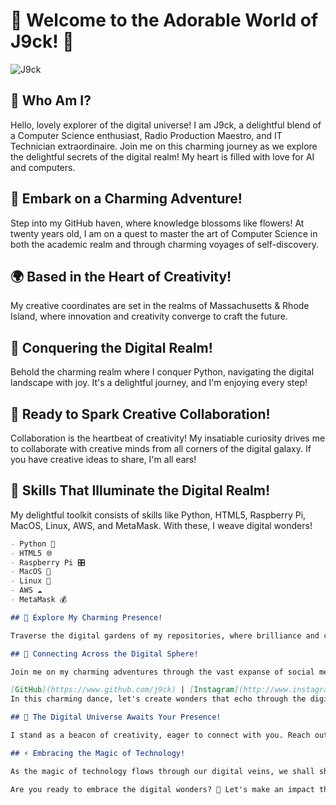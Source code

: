 # 🌱 Welcome to the Adorable World of J9ck! 🚀

![J9ck](https://user-images.githubusercontent.com/18350557/176309783-0785949b-9127-417c-8b55-ab5a4333674e.gif)

## 🌟 Who Am I?

Hello, lovely explorer of the digital universe! I am J9ck, a delightful blend of a Computer Science enthusiast, Radio Production Maestro, and IT Technician extraordinaire. Join me on this charming journey as we explore the delightful secrets of the digital realm! My heart is filled with love for AI and computers.

## 🚀 Embark on a Charming Adventure!

Step into my GitHub haven, where knowledge blossoms like flowers! At twenty years old, I am on a quest to master the art of Computer Science in both the academic realm and through charming voyages of self-discovery.

## 🌍 Based in the Heart of Creativity!

My creative coordinates are set in the realms of Massachusetts & Rhode Island, where innovation and creativity converge to craft the future.

## 🧠 Conquering the Digital Realm!

Behold the charming realm where I conquer Python, navigating the digital landscape with joy. It's a delightful journey, and I'm enjoying every step!

## 🤝 Ready to Spark Creative Collaboration!

Collaboration is the heartbeat of creativity! My insatiable curiosity drives me to collaborate with creative minds from all corners of the digital galaxy. If you have creative ideas to share, I'm all ears!

## 💫 Skills That Illuminate the Digital Realm!

My delightful toolkit consists of skills like Python, HTML5, Raspberry Pi, MacOS, Linux, AWS, and MetaMask. With these, I weave digital wonders!

```markdown
- Python 🐍
- HTML5 🌐
- Raspberry Pi 🎛️
- MacOS 🍎
- Linux 🐧
- AWS ☁️
- MetaMask 💰

## 🌸 Explore My Charming Presence!

Traverse the digital gardens of my repositories, where brilliance and creativity intertwine. Unravel the possibilities that await you!

## 🌟 Connecting Across the Digital Sphere!

Join me on my charming adventures through the vast expanse of social media:

[GitHub](https://www.github.com/j9ck) | [Instagram](http://www.instagram.com/jgcks) | [LinkedIn](https://www.linkedin.com/in/j9ck) | [X](https://www.X.com/sta_)
In this charming dance, let's create wonders that echo through the digital realm!

## 🚀 The Digital Universe Awaits Your Presence!

I stand as a beacon of creativity, eager to connect with you. Reach out to me, and together, we'll embark on a charming journey through the digital landscape!

## ⚡ Embracing the Magic of Technology!

As the magic of technology flows through our digital veins, we shall shape the future, one charming line of code at a time.

Are you ready to embrace the digital wonders? 🌠 Let's make an impact that echoes through the charming digital realm! 🌌
